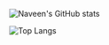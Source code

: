  ![Naveen's GitHub stats](https://github-readme-stats-five-plum.vercel.app/api?username=naveenpiedy&show_icons=true&theme=cobalt)

![Top Langs](https://github-readme-stats-five-plum.vercel.app/api/top-langs/?username=naveenpiedy&hide=javascript,css,scss,html&theme=draculalayout=compact)
